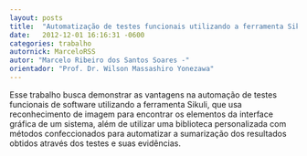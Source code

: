 ```yaml
---
layout: posts
title:  "Automatização de testes funcionais utilizando a ferramenta Sikuli"
date:   2012-12-01 16:16:31 -0600
categories: trabalho
autornick: MarceloRSS
autor: "Marcelo Ribeiro dos Santos Soares -"
orientador: "Prof. Dr. Wilson Massashiro Yonezawa"
---
```

Esse trabalho busca demonstrar as vantagens na automação de testes funcionais de software utilizando a ferramenta Sikuli, que usa reconhecimento de imagem para encontrar os elementos da interface gráfica de um sistema, além de utilizar uma biblioteca personalizada com métodos confeccionados para automatizar a sumarização dos resultados obtidos através dos testes e suas evidências.